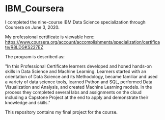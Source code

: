 # IBM_Coursera

I completed the nine-course IBM Data Science specialization through Coursera on June 3, 2020.

My professional certificate is viewable here: https://www.coursera.org/account/accomplishments/specialization/certificate/R8LDGKS227EZ

The program is described as:

"In this Professional Certificate learners developed and honed hands-on skills in Data Science and Machine Learning. Learners started with an orientation of Data Science and its Methodology, became familiar and used a variety of data science tools, learned Python and SQL, performed Data Visualization and Analysis, and created Machine Learning models. In the process they completed several labs and assignments on the cloud including a Capstone Project at the end to apply and demonstrate their knowledge and skills."

This repository contains my final project for the course.
